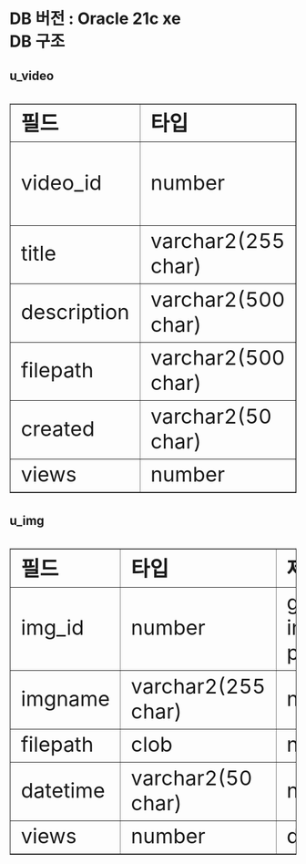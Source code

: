 # DB 버전 : Oracle 21c xe <br> DB 구조

  <h2>u_video</h2>
  <table border="1" style="border-collspace: collspace; font-size: 36px;">
    <tr>
      <td><b>필드</b></td>
      <td><b>타입</b></td>
      <td><b>제약조건</b></td>
    </tr>
    <tr>
      <td>video_id</td>
      <td>number</td>
      <td>generated, increment, pk</td>
    </tr>
    <tr>
      <td>title</td>
      <td>varchar2(255 char)</td>
      <td>not null</td>
    </tr>
    <tr>
      <td>description</td>
      <td>varchar2(500 char)</td>
      <td>-</td>
    </tr>
    <tr>
      <td>filepath</td>
      <td>varchar2(500 char)</td>
      <td>not null</td>
    </tr>
    <tr>
      <td>created</td>
      <td>varchar2(50 char)</td>
      <td>not null</td>
    </tr>
    <tr>
      <td>views</td>
      <td>number</td>
      <td>default 0</td>
    </tr>
  </table>


  <h2>u_img</h2>
  <table border="1" style="border-collspace: collspace; font-size: 36px;">
    <tr>
      <td><b>필드</b></td>
      <td><b>타입</b></td>
      <td><b>제약조건</b></td>
    </tr>
    <tr>
      <td>img_id</td>
      <td>number</td>
      <td>generated, increment, pk</td>
    </tr>
    <tr>
      <td>imgname</td>
      <td>varchar2(255 char)</td>
      <td>not null</td>
    </tr>
    <tr>
      <td>filepath</td>
      <td>clob</td>
      <td>not null</td>
    </tr>
    <tr>
      <td>datetime</td>
      <td>varchar2(50 char)</td>
      <td>not null</td>
    </tr>
    <tr>
      <td>views</td>
      <td>number</td>
      <td>default 0</td>
    </tr>
  </table>
